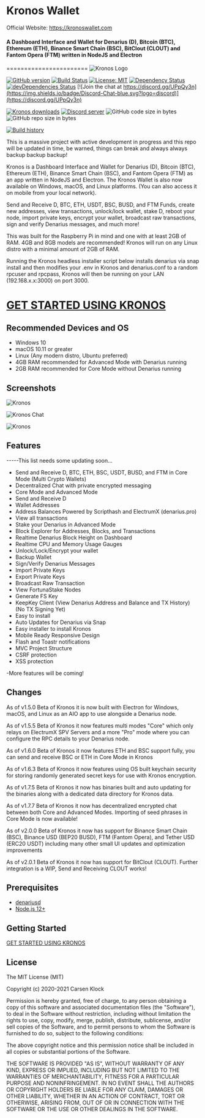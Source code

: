 # Kronos Wallet

Official Website: https://kronoswallet.com
#### A Dashboard Interface and Wallet for Denarius (D), Bitcoin (BTC), Ethereum (ETH), Binance Smart Chain (BSC), BitClout (CLOUT) and Fantom Opera (FTM) written in NodeJS and Electron
=======================
![Kronos Logo](https://user-images.githubusercontent.com/10162347/93870495-8bd68680-fc8a-11ea-85f7-a5ca7b52d1ba.png)

[![GitHub version](https://img.shields.io/github/release/carsenk/kronos.svg)](https://badge.fury.io/gh/carsenk%2Fkronos)
[![Build Status](https://travis-ci.org/carsenk/kronos.svg?branch=master)](https://travis-ci.org/carsenk/kronos) [![License: MIT](https://img.shields.io/badge/License-MIT-blue.svg)](https://github.com/carsenk/kronos) [![Dependency Status](https://david-dm.org/carsenk/kronos/status.svg?style=flat)](https://david-dm.org/carsenk/kronos) [![devDependencies Status](https://david-dm.org/carsenk/kronos/dev-status.svg)](https://david-dm.org/carsenk/kronos?type=dev) [![Join the chat at https://discord.gg/UPpQy3n](https://img.shields.io/badge/Discord-Chat-blue.svg?logo=discord)](https://discord.gg/UPpQy3n)

[![Kronos downloads](https://img.shields.io/github/downloads/carsenk/kronos/total.svg)](https://github.com/carsenk/kronos/releases)
<a href="https://discord.gg/UPpQy3n"><img src="https://discordapp.com/api/guilds/334361453320732673/embed.png" alt="Discord server" /></a>
![GitHub code size in bytes](https://img.shields.io/github/languages/code-size/carsenk/kronos.svg) ![GitHub repo size in bytes](https://img.shields.io/github/repo-size/carsenk/kronos.svg)

[![Build history](https://buildstats.info/travisci/chart/carsenk/kronos?branch=master)](https://travis-ci.org/carsenk/kronos?branch=master)

This is a massive project with active development in progress and this repo will be updated in time, be warned, things can break and always always backup backup backup!

Kronos is a Dashboard Interface and Wallet for Denarius (D), Bitcoin (BTC), Ethereum (ETH), Binance Smart Chain (BSC), and Fantom Opera (FTM) as an app written in NodeJS and Electron. The Kronos Wallet is also now available on Windows, macOS, and Linux platforms. (You can also access it on mobile from your local network).

Send and Receive D, BTC, ETH, USDT, BSC, BUSD, and FTM Funds, create new addresses, view transactions, unlock/lock wallet, stake D, reboot your node, import private keys, encrypt your wallet, broadcast raw transactions, sign and verify Denarius messages, and much more!

This was built for the Raspberry Pi in mind and one with at least 2GB of RAM. 4GB and 8GB models are recommended! Kronos will run on any Linux distro with a minimal amount of 2GB of RAM.

Running the Kronos headless installer script below installs denarius via snap install and then modifies your .env in Kronos and denarius.conf to a random rpcuser and rpcpass, Kronos will then be running on your LAN (192.168.x.x:3000) on port 3000.

# [GET STARTED USING KRONOS](https://github.com/carsenk/kronos/blob/master/GETTING-STARTED.md)

Recommended Devices and OS
-----------------
* Windows 10
* macOS 10.11 or greater
* Linux (Any modern distro, Ubuntu preferred)
* 4GB RAM recommended for Advanced Mode with Denarius running
* 2GB RAM recommended for Core Mode without Denarius running

Screenshots
-----------------

![Kronos](https://user-images.githubusercontent.com/10162347/101270083-c94b9b80-3732-11eb-95cc-d9af53031225.png)

![Kronos Chat](https://user-images.githubusercontent.com/10162347/101270126-5131a580-3733-11eb-93e2-56f6f77ff9d8.png)

![Kronos](https://user-images.githubusercontent.com/10162347/101270092-ee400e80-3732-11eb-97a8-36cf76db37ee.png)


Features
--------

-----This list needs some updating soon...
- Send and Receive D, BTC, ETH, BSC, USDT, BUSD, and FTM in Core Mode (Multi Crypto Wallets)
- Decentralized Chat with private encrypted messaging
- Core Mode and Advanced Mode
- Send and Receive D
- Wallet Addresses
- Address Balances Powered by Scripthash and ElectrumX (denarius.pro)
- View all transactions
- Stake your Denarius in Advanced Mode
- Block Explorer for Addresses, Blocks, and Transactions
- Realtime Denarius Block Height on Dashboard
- Realtime CPU and Memory Usage Gauges
- Unlock/Lock/Encrypt your wallet
- Backup Wallet
- Sign/Verify Denarius Messages
- Import Private Keys
- Export Private Keys
- Broadcast Raw Transaction
- View FortunaStake Nodes
- Generate FS Key
- KeepKey Client (View Denarius Address and Balance and TX History) (No TX Signing Yet)
- Easy to install
- Auto Updates for Denarius via Snap
- Easy installer to install Kronos
- Mobile Ready Responsive Design
- Flash and Toastr notifications
- MVC Project Structure
- CSRF protection
- XSS protection

-More features will be coming!

Changes
-------------
As of v1.5.0 Beta of Kronos it is now built with Electron for Windows, macOS, and Linux as an AIO app to use alongside a Denarius node.

As of v1.5.5 Beta of Kronos it now features multi modes "Core" which only relays on ElectrumX SPV Servers and a more "Pro" mode where you can configure the RPC details to your Denarius node.

As of v1.6.0 Beta of Kronos it now features ETH and BSC support fully, you can send and receive BSC or ETH in Core Mode in Kronos

As of v1.6.3 Beta of Kronos it now features using OS built keychain security for storing randomly generated secret keys for use with Kronos encryption.

As of v1.7.5 Beta of Kronos it now has binaries built and auto updating for the binaries along with a dedicated data directory for Kronos data.

As of v1.7.7 Beta of Kronos it now has decentralized encrypted chat between both Core and Advanced Modes. Importing of seed phrases in Core Mode is now available!

As of v2.0.0 Beta of Kronos it now has support for Binance Smart Chain (BSC), Binance USD (BEP20 BUSD), FTM (Fantom Opera), and Tether USD (ERC20 USDT) including many other small UI updates and optimization improvements

As of v2.0.1 Beta of Kronos it now has support for BitClout (CLOUT). Further integration is a WIP, Send and Receiving CLOUT works!

Prerequisites
-------------

- [denariusd](https://github.com/carsenk/denarius)
- [Node.js 12+](http://nodejs.org)

Getting Started
---------------
[GET STARTED USING KRONOS](https://github.com/carsenk/kronos/blob/master/GETTING-STARTED.md)


License
-------

The MIT License (MIT)

Copyright (c) 2020-2021 Carsen Klock

Permission is hereby granted, free of charge, to any person obtaining a copy of this software and associated documentation files (the "Software"), to deal in the Software without restriction, including without limitation the rights to use, copy, modify, merge, publish, distribute, sublicense, and/or sell copies of the Software, and to permit persons to whom the Software is furnished to do so, subject to the following conditions:

The above copyright notice and this permission notice shall be included in all copies or substantial portions of the Software.

THE SOFTWARE IS PROVIDED "AS IS", WITHOUT WARRANTY OF ANY KIND, EXPRESS OR IMPLIED, INCLUDING BUT NOT LIMITED TO THE WARRANTIES OF MERCHANTABILITY, FITNESS FOR A PARTICULAR PURPOSE AND NONINFRINGEMENT. IN NO EVENT SHALL THE AUTHORS OR COPYRIGHT HOLDERS BE LIABLE FOR ANY CLAIM, DAMAGES OR OTHER LIABILITY, WHETHER IN AN ACTION OF CONTRACT, TORT OR OTHERWISE, ARISING FROM, OUT OF OR IN CONNECTION WITH THE SOFTWARE OR THE USE OR OTHER DEALINGS IN THE SOFTWARE.
